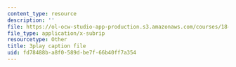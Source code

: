 ```yaml
---
content_type: resource
description: ''
file: https://ol-ocw-studio-app-production.s3.amazonaws.com/courses/18-031-system-functions-and-the-laplace-transform-spring-2019/fd78488ba8f0589dbe7f66b40ff7a354_5HfMEUO9vlY.vtt
file_type: application/x-subrip
resourcetype: Other
title: 3play caption file
uid: fd78488b-a8f0-589d-be7f-66b40ff7a354
---
```

